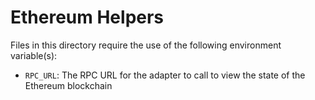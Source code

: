 # Ethereum Helpers

Files in this directory require the use of the following environment variable(s):

- `RPC_URL`: The RPC URL for the adapter to call to view the state of the Ethereum blockchain
